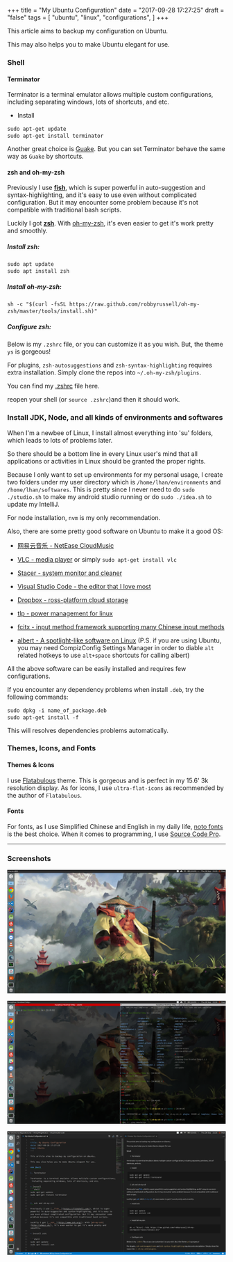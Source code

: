 +++
title = "My Ubuntu Configuration"
date = "2017-09-28 17:27:25"
draft = "false"
tags = [
    "ubuntu",
    "linux",
    "configurations",
]
+++

This article aims to backup my configuration on Ubuntu.

This may also helps you to make Ubuntu elegant for use.

### Shell

#### Terminator

Terminator is a terminal emulator allows multiple custom configurations, including separating windows, lots of shortcuts, and etc.

* Install

```shell
sudo apt-get update
sudo apt-get install terminator
```

Another great choice is [Guake](https://github.com/Guake/guake). But you can set Terminator behave the same way as `Guake` by shortcuts.

#### zsh and oh-my-zsh

Previously I use [__fish__](https://fishshell.com/), which is super powerful in auto-suggestion and syntax-highlighting, and it's easy to use even without complicated configuration. But it may encounter some problem because it's not compatible with traditional bash scripts.

Luckily I got [__zsh__](http://www.zsh.org/). With [oh-my-zsh](http://ohmyz.sh/), it's even easier to get it's work pretty and smoothly.

##### Install zsh:

```shell
sudo apt update
sudo apt install zsh
```

##### Install oh-my-zsh:

```shell
sh -c "$(curl -fsSL https://raw.github.com/robbyrussell/oh-my-zsh/master/tools/install.sh)"
```

##### Configure zsh:

Below is my `.zshrc` file, or you can customize it as you wish. But, the theme `ys` is gorgeous!

For plugins, `zsh-autosuggestions` and `zsh-syntax-highlighting` requires extra installation. Simply clone the repos into `~/.oh-my-zsh/plugins`.

You can find my [.zshrc](https://github.com/HenryHK/ubuntu-configs-backup/blob/master/.zshrc.backup) file here.

reopen your shell (or `source .zshrc`)and then it should work.

### Install JDK, Node, and all kinds of environments and softwares

When I'm a newbee of Linux, I install almost everything into 'su' folders, which leads to lots of problems later.

So there should be a bottom line in every Linux user's mind that all applications or activities in Linux should be granted the proper rights.

Because I only want to set up environments for my personal usage, I create two folders under my user directory which is `/home/lhan/environments` and `/home/lhan/softwares`. This is pretty since I never need to do `sudo ./studio.sh` to make my android studio running or do `sudo ./idea.sh` to update my IntelliJ.

For node installation, `nvm` is my only recommendation.

Also, there are some pretty good software on Ubuntu to make it a good OS:

* [网易云音乐 - NetEase CloudMusic](https://music.163.com/#/download)

* [VLC - media player](https://www.videolan.org/) or simply `sudo apt-get install vlc`

* [Stacer - system monitor and cleaner](https://github.com/oguzhaninan/Stacer)

* [Visual Studio Code - the editor that I love most](https://code.visualstudio.com/)

* [Dropbox - ross-platform cloud storage](https://www.dropbox.com/install-linux)

* [tlp - power management for linux](http://linrunner.de/en/tlp/tlp.html)

* [fcitx - input method framework supporting many Chinese input methods](https://fcitx-im.org/wiki/Special:MyLanguage/Fcitx)

* [albert - A spotlight-like software on Linux](https://github.com/albertlauncher/albert) (P.S. if you are using Ubuntu, you may need CompizConfig Settings Manager in order to diable `alt` related hotkeys to use `alt+space` shortcuts for calling albert)

All the above software can be easily installed and requires few configurations.

If you encounter any dependency problems when install `.deb`, try the following commands:

```shell
sudo dpkg -i name_of_package.deb
sudo apt-get install -f
```

This will resolves dependencies problems automatically.

### Themes, Icons, and Fonts

#### Themes & Icons

I use [Flatabulous](https://github.com/anmoljagetia/Flatabulous) theme. This is gorgeous and is perfect in my 15.6' 3k resolution display. As for icons, I use `ultra-flat-icons` as recommended by the author of `Flatabulous`.

#### Fonts

For fonts, as I use Simplified Chinese and English in my daily life, [noto fonts](https://www.google.com/get/noto/) is the best choice. When it comes to programming, I use [Source Code Pro](https://github.com/adobe-fonts/source-code-pro).

---

### Screenshots

![screenshots](img/screenshot.png)

![terminator](img/terminator-screenshot.png)

![editor](img/editor-screenshot.png)

